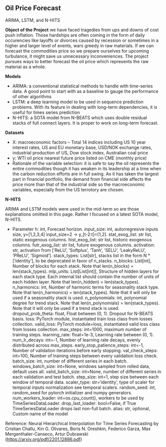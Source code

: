 ## Oil Price Forecast
ARIMA, LSTM, and N-HITS

**Object of the Project** 
we have faced tragedies from ups and downs of cost push inflation. Those hardships are often coming in the form of daily occurencies like layoffs or divorces caused by recession or sometimes in a higher and larger level of events, wars greedy in raw materials. If we can forecast the commodities price so we prepare ourselves for 	upcoming turbulance, it might save us unnecessary inconveniences. The project pursues ways to better forecast the oil price which represents the raw material as a whole.

**Models** 
- ARIMA: a conventional statistical methods to handle with time-series data. A good point to start with as a baseline to gauge the performance of other algorithms
- LSTM: a deep learning model to be used in sequence prediction problems. With its feature in dealing with long-term dependencies, it is useful for times series prediction
- N-HITS: a SOTA model from N-BEATS which uses double residual stacks of full connect layers. It is proper to work on long-term forecast. 

**Datasets**
- X: macroeconomic factors – Total 14 indices including US 10 year interest rates, US and EU monetary base, USD/NOK exchange rates, industrial production of US, Dow stock index, Australian coal price
- y: WTI oil price nearest future price listed on CME (monthly price)
- Rationale of the variable selection: it is safe to say the oil represents the entire commodities though it has weaken in its leadership at a time when the carbon reduction efforts are in full swing. As it has taken the largest part in financial portfolio, the demand from financial side affects the price more than that of the industrial side so the macroeconomic variables, especially from the US terrotory are chosen.

**N-HITS**

ARIMA and LSTM models were used in the mid-term so are those explanations omitted in this page. Rather I focused on a latest SOTA model, N-HITS. 

- Parameter
h: int, Forecast horizon.
input_size: int, autorregresive inputs size, y=[1,2,3,4] input_size=2 -> y_[t-2:t]=[1,2].
stat_exog_list: str list, static exogenous columns.
hist_exog_list: str list, historic exogenous columns.
futr_exog_list: str list, future exogenous columns.
activation: str, activation from [‘ReLU’, ‘Softplus’, ‘Tanh’, ‘SELU’, ‘LeakyReLU’, ‘PReLU’, ‘Sigmoid’].
stack_types: List[str], stacks list in the form N * [‘identity’], to be deprecated in favor of n_stacks.
n_blocks: List[int], Number of blocks for each stack. Note that len(n_blocks) = len(stack_types).
mlp_units: List[List[int]], Structure of hidden layers for each stack type. Each internal list should contain the number of units of each hidden layer. Note that len(n_hidden) = len(stack_types).
n_harmonics: int, Number of harmonic terms for seasonality stack type. Note that len(n_harmonics) = len(stack_types). Note that it will only be used if a seasonality stack is used.
n_polynomials: int, polynomial degree for trend stack. Note that len(n_polynomials) = len(stack_types). Note that it will only be used if a trend stack is used.
dropout_prob_theta: float, Float between (0, 1). Dropout for N-BEATS basis.
loss: PyTorch module, instantiated train loss class from losses collection.
valid_loss: PyTorch module=loss, instantiated valid loss class from losses collection.
max_steps: int=1000, maximum number of training steps.
learning_rate: float=1e-3, Learning rate between (0, 1).
num_lr_decays: int=-1, Number of learning rate decays, evenly distributed across max_steps.
early_stop_patience_steps: int=-1, Number of validation iterations before early stopping.
val_check_steps: int=100, Number of training steps between every validation loss check.
batch_size: int, number of different series in each batch.
windows_batch_size: int=None, windows sampled from rolled data, default uses all.
valid_batch_size: int=None, number of different series in each validation and test batch.
step_size: int=1, step size between each window of temporal data.
scaler_type: str=‘identity’, type of scaler for temporal inputs normalization see temporal scalers.
random_seed: int, random_seed for pytorch initializer and numpy generators.
num_workers_loader: int=os.cpu_count(), workers to be used by TimeSeriesDataLoader.
drop_last_loader: bool=False, if True TimeSeriesDataLoader drops last non-full batch.
alias: str, optional, Custom name of the model

Reference: Neural Hierarchical Interpolation for Time Series Forecasting by
Cristian Challu, Kin G. Olivares, Boris N. Oreshkin, Federico Garza, Max Mergenthaler-Canseco, Artur Dubrawski (https://arxiv.org/pdf/2201.12886.pdf)
